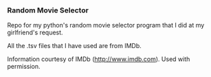 ### Random Movie Selector
Repo for my python's random movie selector program that I did at my girlfriend's request.


All the .tsv files that I have used are from IMDb.

Information courtesy of
IMDb
(http://www.imdb.com).
Used with permission.
